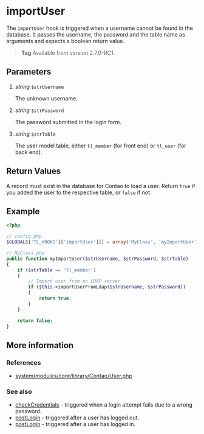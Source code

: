 # importUser

The `importUser` hook is triggered when a username cannot be found in the
database. It passes the username, the password and the table name as arguments
and expects a boolean return value.

> **Tag** Available from version 2.7.0-RC1.


## Parameters

1. *string* `$strUsername`

    The unknown username.

2. *string* `$strPassword`

    The password submitted in the login form.

3. *string* `$strTable`

    The user model table, either `tl_member` (for front end) or `tl_user`
    (for back end).


## Return Values

A record must exist in the database for Contao to load a user. Return `true` if
you added the user to the respective table, or `false` if not.


## Example

```php
<?php

// config.php
$GLOBALS['TL_HOOKS']['importUser'][] = array('MyClass', 'myImportUser');

// MyClass.php
public function myImportUser($strUsername, $strPassword, $strTable)
{
    if ($strTable == 'tl_member')
    {
        // Import user from an LDAP server
        if ($this->importUserFromLdap($strUsername, $strPassword))
        {
            return true;
        }
    }

    return false;
}
```


## More information


### References

- [system/modules/core/library/Contao/User.php](https://github.com/contao/core/blob/master/system/modules/core/library/Contao/User.php#L325-L338)


### See also

- [checkCredentials](checkCredentials.md) - triggered when a login attempt fails due to a wrong password.
- [postLogin](postLogin.md) - triggered after a user has logged out.
- [postLogin](postLogin.md) - triggered after a user has logged in.
